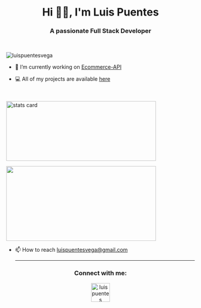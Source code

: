 <h1 align="center">Hi 👋🏽, I'm Luis Puentes</h1>
<h3 align="center">A passionate Full Stack Developer</h3>
<br>
<p align="left"> <img src="https://komarev.com/ghpvc/?username=luispuentesvega&label=Profile%20views&color=0e75b6&style=flat" alt="luispuentesvega" /> </p>

- 🎯 I’m currently working on [Ecommerce-API](https://github.com/luispuentesvega/ecommerce-api)

- 💻 All of my projects are available [here](https://github.com/luispuentesvega?tab=repositories)

<!-- - 📄 Know about my experiences ([Resume]()) -->
<br>
<p>
<a align= "center" href="https://github.com/luispuentesvega"></a>
<img alt= "stats card" height="160" width="400" src="https://github-readme-streak-stats.herokuapp.com/?user=luispuentesvega&theme=react">
</p>
<img height="200px" width="400" src="https://github-readme-stats.vercel.app/api?username=luispuentesvega&count_private=true&theme=react&show_icons=true" />
<br>

- 📫 How to reach [luispuentesvega@gmail.com](mailto:luispuentesvega@gmail.com)
  <br>
  <hr>

<h3 align="center">Connect with me:</h3>
<p align="center">
<a href="https://www.linkedin.com/in/luis-puentes-vega/" target="blank"><img align="center" src="https://img.icons8.com/cute-clipart/64/000000/linkedin.png" alt="luis puentes" height="50" width="50" /></a>
</p>

<!-- Templates: https://github.com/durgeshsamariya/awesome-github-profile-readme-templates -->
